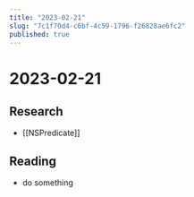 ```yaml
---
title: "2023-02-21"
slug: "7c1f70d4-c6bf-4c59-1796-f26828ae6fc2"
published: true
---
```


# 2023-02-21

## Research

- [[NSPredicate]]

## Reading

- do something